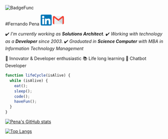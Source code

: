 
![BadgeFunc](https://img.shields.io/badge/Developer-Solutions%20Architect-brightgreen)

#Fernando Pena <a href="https://www.linkedin.com/in/nandopena/"><img src="/_docs/linkedin.png" width="35" height="35"></a> <a href="mailto:nando.pena@gmail.com"><img src="/_docs/gmail.png" width="35" height="35"></a>

:heavy_check_mark: *I'm currently working as **Solutions Architect**.*
:heavy_check_mark: *Working with technology as a **Developer** since 2003.*
:heavy_check_mark: *Graduated in **Science Computer** with MBA in Information Technology Management*

:rocket: Innovator & Developer enthusiastic
:books: Life long learning
:speak_no_evil: Chatbot Developer

```javascript
function lifeCycle(isAlive) {
  while (isAlive) {
    eat();
    sleep();
    code();
    haveFun();
  } 
}
```
[![Pena's GitHub stats](https://github-readme-stats.vercel.app/api?username=penadev&hide=prs,issues&count_private=true&show_icons=true&theme=blue-green)](https://github.com/anuraghazra/github-readme-stats)

[![Top Langs](https://github-readme-stats.vercel.app/api/top-langs/?username=penadev&theme=blue-green&layout=compact)](https://github.com/anuraghazra/github-readme-stats)